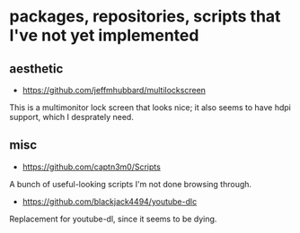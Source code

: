 # packages, repositories, scripts that I've not yet implemented

## aesthetic

- https://github.com/jeffmhubbard/multilockscreen

This is a multimonitor lock screen that looks nice; it also seems to have hdpi support, which I desprately need. 

## misc

- https://github.com/captn3m0/Scripts

A bunch of useful-looking scripts I'm not done browsing through.

- https://github.com/blackjack4494/youtube-dlc

Replacement for youtube-dl, since it seems to be dying.
